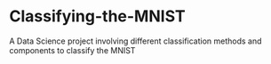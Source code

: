 # Classifying-the-MNIST
A Data Science project involving different classification methods and components to classify the MNIST

